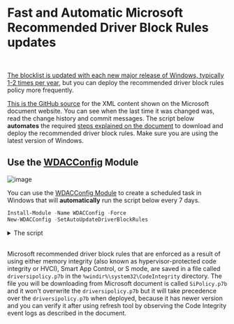 # Fast and Automatic Microsoft Recommended Driver Block Rules updates

<br>

[The blocklist is updated with each new major release of Windows, typically 1-2 times per year](https://learn.microsoft.com/en-us/windows/security/threat-protection/windows-defender-application-control/microsoft-recommended-driver-block-rules), but you can deploy the recommended driver block rules policy more frequently.

[This is the GitHub source](https://github.com/MicrosoftDocs/windows-itpro-docs/blob/public/windows/security/threat-protection/windows-defender-application-control/microsoft-recommended-driver-block-rules.md) for the XML content shown on the Microsoft document website. You can see when the last time it was changed was, read the change history and commit messages. The script below **automates** the required [steps explained on the document](https://learn.microsoft.com/en-us/windows/security/threat-protection/windows-defender-application-control/microsoft-recommended-driver-block-rules#steps-to-download-and-apply-the-vulnerable-driver-blocklist-binary) to download and deploy the recommended driver block rules. Make sure you are using the latest version of Windows.

## Use the [WDACConfig](https://github.com/HotCakeX/Harden-Windows-Security/wiki/WDACConfig) Module

![image](https://github.com/HotCakeX/Harden-Windows-Security/raw/main/images/Wiki%20APNGs/New-WDACConfig%20-SetAutoUpdateDriverBlockRules.apng)

You can use the [WDACConfig Module](https://github.com/HotCakeX/Harden-Windows-Security/wiki/WDACConfig#new-wdacconfig--setautoupdatedriverblockrules) to create a scheduled task in Windows that will **automatically** run the script below every 7 days.

```powershell
Install-Module -Name WDACConfig -Force
New-WDACConfig -SetAutoUpdateDriverBlockRules
```

<details>
<summary>The script</summary>

```powershell
try {
    Invoke-WebRequest -Uri "https://aka.ms/VulnerableDriverBlockList" -OutFile VulnerableDriverBlockList.zip -ErrorAction Stop
}
catch
{ exit }
Expand-Archive .\VulnerableDriverBlockList.zip -DestinationPath "VulnerableDriverBlockList" -Force
Rename-Item .\VulnerableDriverBlockList\SiPolicy_Enforced.p7b -NewName "SiPolicy.p7b" -Force
Copy-Item .\VulnerableDriverBlockList\SiPolicy.p7b -Destination "C:\Windows\System32\CodeIntegrity"; citool --refresh -json
Remove-Item .\VulnerableDriverBlockList -Recurse -Force
Remove-Item .\VulnerableDriverBlockList.zip -Force
```

</details>

<br>

Microsoft recommended driver block rules that are enforced as a result of using either memory integrity (also known as hypervisor-protected code integrity or HVCI), Smart App Control, or S mode, are saved in a file called `driversipolicy.p7b` in the `%windir%\system32\CodeIntegrity` directory. The file you will be downloading from Microsoft document is called `SiPolicy.p7b` and it won't overwrite the `driversipolicy.p7b` but it will take precedence over the `driversipolicy.p7b` when deployed, because it has newer version and you can verify it after using refresh tool by observing the Code Integrity event logs as described in the document.

